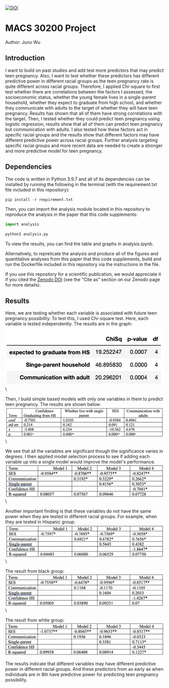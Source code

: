 [![DOI](https://zenodo.org/badge/DOI/10.5281/zenodo.6486884.svg)](https://doi.org/10.5281/zenodo.6486884)


# MACS 30200 Project

Author: Juno Wu

## Introduction

I want to build on past studies and add test more predictors that may predict teen pregnancy. Also, I want to test whether these predictors has different predictive power in different racial groups as the teen pregnancy rate is quite different across racial groups. Therefore, I applied Chi-square to first test whether there are correlations between the factors I assessed, the socioeconomic status, whether the young female lives in a single-parent household, whether they expect to graduate from high school, and whether they communicate with adults to the target of whether they will have teen pregnancy. Results has shown that all of them have strong correlations with the target. Then, I tested whether they could predict teen pregnancy using logistic regression, results show that all of them can predict teen pregnancy but communication with adults. I also tested how these factors act in specific racial groups and the results show that different factors may have different predictive power across racial groups.  Further analysis targeting specific racial groups and more recent data are needed to create a stronger and more predictive model for teen pregnancy.

## Dependencies

The code is written in Python 3.9.7 and all of its dependencies can be installed by running the following in the terminal (with the requirement.txt file included in this repository):


```python
pip install -r requirement.txt
```

Then, you can import the analysis module located in this repository to reproduce the analysis in the paper that this code supplements:


```python
import analysis 
```


```python
python3 analysis.py
```

To view the results, you can find the table and graphs in analysis.ipynb.

Alternatively, to reprelicate the analysis and produce all of the figures and quantitative analyses from this paper that this code supplements, build and run the Dockerfile included in this repository via the instructions in the file. 

If you use this repository for a scientific publication, we would appreciate it if you cited the [Zenodo DOI](https://doi.org/10.5281/zenodo.6486884) (see the "Cite as" section on our Zenodo page for more details).

## Results

Here, we are testing whether each variable is associated with future teen pregnancy possibility. To test this, I used Chi-square test. Here, each variable is tested independently. The results are in the graph:\
<img src="https://github.com/macs30200-s22/replication-materials-JunoWuu/blob/main/Chisquare.png">\


Then, I build simple based models with only one variables in them to predict teen pregnancy. The results are shown below:\
<img src="https://github.com/macs30200-s22/replication-materials-JunoWuu/blob/main/LR1.png">\


We see that all the variables are significant though the significance varies in degrees. I then applied model selection process to see if adding each variable up into a single model would improve the model's performance.\
<img src="https://github.com/macs30200-s22/replication-materials-JunoWuu/blob/main/ModelSelection.png">\


Another important finding is that these variables do not have the same power when they are tested in different racial groups. For example, when they are tested in Hispanic group:\
<img src="https://github.com/macs30200-s22/replication-materials-JunoWuu/blob/main/Hispanic.png">\


The result from black group:\
<img src="https://github.com/macs30200-s22/replication-materials-JunoWuu/blob/main/Black.png">\


The result from white group:\
<img src="https://github.com/macs30200-s22/replication-materials-JunoWuu/blob/main/White.png">


The results indicate that different variables may have different predictive power in different racial groups. And these predictors from as early as when individuals are in 8th have predictive power for predicting teen pregnancy possibility. 
